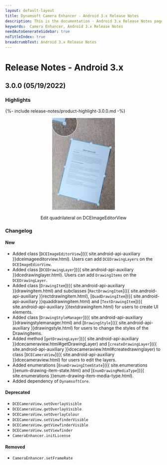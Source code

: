 ```yaml
---
layout: default-layout
title: Dynamsoft Camera Enhancer - Android 3.x Release Notes 
description: This is the documentation - Android 3.x Release Notes page of Dynamsoft Camera Enhancer.
keywords:  Camera Enhancer, Android 3.x Release Notes
needAutoGenerateSidebar: true
noTitleIndex: true
breadcrumbText: Android 3.x Release Notes
---
```


# Release Notes - Android 3.x

## 3.0.0 (05/19/2022)

### Highlights

{%- include release-notes/product-highlight-3.0.0.md -%}

<div align="center">
  <p><img src="assets/edit.png" width="40%" alt="Fast-mode"></p>
  <p>Edit quadrilateral on DCEImageEditorView</p>
</div>

### Changelog

#### New

- Added class [`DCEImageEditorView`]({{ site.android-api-auxiliary }}dceimageeditorview.html). Users can add `DCEDrawingLayers` on the `DCEImageEdiorView`.
- Added class [`DCEDrawingLayer`]({{ site.android-api-auxiliary }}dcedrawinglayer.html). Users can add `DrawingItems` on the `DCEDrawingLayer`.
- Added class [`DrawingItem`]({{ site.android-api-auxiliary }}drawingitem.html) and subclasses [`RectDrawingItem`]({{ site.android-api-auxiliary }}rectdrawingitem.html), [`QuadDrawingItem`]({{ site.android-api-auxiliary }}quaddrawingitem.html) and [`TextDrawingItem`]({{ site.android-api-auxiliary }}textdrawingitem.html) for users to create UI elements.
- Added class [`DrawingStyleManager`]({{ site.android-api-auxiliary }}drawingstylemanager.html) and [`DrawingStyle`]({{ site.android-api-auxiliary }}drawingstyle.html) for users to change the styles of the DrawingItems.
- Added method [`getDrawingLayer`]({{ site.android-api-auxiliary }}dcecameraview.html#getDrawingLayer) and [`createDrawingLayer`]({{ site.android-api-auxiliary }}dcecameraview.html#createdrawinglayer) to class [`DCECameraView`]({{ site.android-api-auxiliary }}dcecameraview.html) for users to edit the layers.
- Added enumerations [`EnumDrawingItemState`]({{ site.enumerations }}enum-drawing-item-state.html) and [`EnumDrawingMediaType`]({{ site.enumerations }}enum-drawing-item-media-type.html).
- Added dependency of `DynamsoftCore`.

#### Deprecated

- `DCECameraView.setOverlayVisible`
- `DCECameraView.getOverlayVisible`
- `DCECameraView.setOverlayColour`
- `DCECameraView.setViewfinderVisible`
- `DCECameraView.getViewfinderVisible`
- `DCECameraView.setViewfinder`
- `CameraEnhancer.initLicense`

#### Removed

- `CameraEnhancer.setFrameRate`
